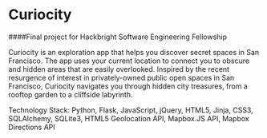 # Curiocity
####Final project for Hackbright Software Engineering Fellowship

Curiocity is an exploration app that helps you discover secret spaces in San Francisco. The app uses your current location to connect you to obscure and hidden areas that are easily overlooked. Inspired by the recent resurgence of interest in privately-owned public open spaces in San Francisco, Curiocity navigates you through hidden city treasures, from a rooftop garden to a cliffside labyrinth. 

Technology Stack: Python, Flask, JavaScript, jQuery, HTML5, Jinja, CSS3, SQLAlchemy, SQLite3, HTML5 Geolocation API, Mapbox.JS API, Mapbox Directions API
